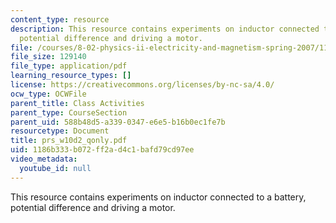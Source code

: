 ```yaml
---
content_type: resource
description: This resource contains experiments on inductor connected to a battery,
  potential difference and driving a motor.
file: /courses/8-02-physics-ii-electricity-and-magnetism-spring-2007/1186b333b072ff2ad4c1bafd79cd97ee_prs_w10d2_qonly.pdf
file_size: 129140
file_type: application/pdf
learning_resource_types: []
license: https://creativecommons.org/licenses/by-nc-sa/4.0/
ocw_type: OCWFile
parent_title: Class Activities
parent_type: CourseSection
parent_uid: 588b48d5-a339-0347-e6e5-b16b0ec1fe7b
resourcetype: Document
title: prs_w10d2_qonly.pdf
uid: 1186b333-b072-ff2a-d4c1-bafd79cd97ee
video_metadata:
  youtube_id: null
---
```

This resource contains experiments on inductor connected to a battery, potential difference and driving a motor.